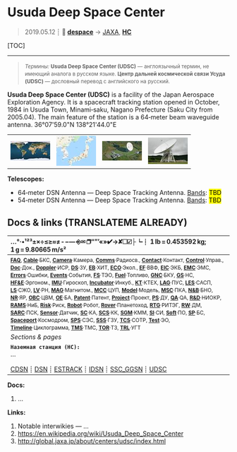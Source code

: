# Usuda Deep Space Center
> 2019.05.12 ┊ **🚀 [despace](index.md)** → [JAXA](03_jaxa.md), **[НС](scs.md)**

[TOC]

---

> <small>*Термины:* **Usuda Deep Space Center (UDSC)** — англоязычный термин, не имеющий аналога в русском языке. **Центр дальней космической связи Усуда (UDSC)** — дословный перевод с английского на русский.</small>

**Usuda Deep Space Center (UDSC)** is a facility of the Japan Aerospace Exploration Agency. It is a spacecraft tracking station opened in October, 1984 in Usuda Town, Minami‑saku, Nagano Prefecture (Saku City from 2005.04). The main feature of the station is a 64‑meter beam waveguide antenna. 36°07'59.0"N 138°21'44.0"E

|||||
|:--|:--|:--|:--|
| [![](f/gs/udsc_pic1_thumb.jpg)](f/gs/udsc_pic1.png) | [![](f/gs/udsc_pic2_thumb.jpg)](f/gs/udsc_pic2.png) | [![](f/gs/udsc_pic3_thumb.jpg)](f/gs/udsc_pic3.jpg) | [![](f/gs/udsc_pic4_thumb.jpg)](f/gs/udsc_pic4.jpg) |

**Telescopes:**

   - 64‑meter DSN Antenna — Deep Space Tracking Antenna. [Bands](rf.md): <mark>TBD</mark>
   - 54‑meter DSN Antenna — Deep Space Tracking Antenna. [Bands](rf.md): <mark>TBD</mark>



<p style="page-break-after:always"> </p>

## Docs & links (TRANSLATEME ALREADY)
|…°·•¹²³±×÷≤≥≈≠ ‑ −— ⎆✉ ❐“”’«»✔→✘☐☑├┕┆ 1 lb = 0.453592 kg; 1 g = 9.80665 m/s²|
|:--|
|<small>**[FAQ](faq.md)**, **[Cable](cable.md)**·БКС, **[Camera](camera.md)**·Камера, **[Comms](comms.md)**·Радиосв., **[Contact](contact.md)**·Контакт, **[Control](control.md)**·Управ., **[Doc](doc.md)**·Док., **[Doppler](doppler.md)**·ИСР, **[DS](ds.md)**·ЗУ, **[EB](eb.md)**·ХИТ, **[ECO](ecology.md)**·Экол., **[EF](ef.md)**·ВВФ, **[ElC](elc.md)**·ЭКБ, **[EMC](emc.md)**·ЭМС, **[Errors](error.md)**·Ошибки, **[Events](event.md)**·События, **[FS](fs.md)**·ТЭО, **[Fuel](fuel.md)**·Топливо, **[GNC](gnc.md)**·БКУ, **[GS](scs.md)**·НС, **[HF&E](hfe.md)**·Эргоном., **[IMU](imu.md)**·Гироскоп, **[Incubator](incubator.md)**·Инкуб., **[KT](kt.md)**·КТЕХ, **[LAG](lag.md)**·ПУC, **[LES](les.md)**·САСП, **[LS](ls.md)**·СЖО, **[LV](lv.md)**·РН, **[MAG](mag.md)**·Магнитом., **[MCC](mcc.md)**·ЦУП, **[Model](model.md)**·Модель, **[MSC](sc.md)**·ПКА, **[N&B](nnb.md)**·БНО, **[NR](nr.md)**·ЯР, **[OBC](obc.md)**·ЦВМ, **[OE](oe.md)**·БА, **[Patent](патент.md)**·Патент, **[Project](project.md)**·Проект, **[PS](ps.md)**·ДУ, **[QA](quality.md)**·QA, **[R&D](rnd.md)**·НИОКР, **[RAMS](rams.md)**·НиБ, **[Risk](risk.md)**·Риск, **[Robot](robotics.md)**·Робот, **[Rover](rover.md)**·Планетоход, **[RTG](rtg.md)**·РИТЭГ, **[RW](rw.md)**·ДМ, **[SARC](sarc.md)**·ПСК, **[Sensor](sensor.md)**·Датчик, **[SC](sc.md)**·КА, **[SCS](scs.md)**·КК, **[SGM](sgm.md)**·КММ, **[SI](si.md)**·СИ, **[Soft](soft.md)**·ПО, **[SP](sp.md)**·БС, **[Spaceport](spaceport.md)**·Космодром, **[SPS](sps.md)**·СЭС, **[SSS](sss.md)**·ГЗУ, **[TCS](tcs.md)**·СОТР, **[Test](test.md)**·ЭО, **[Timeline](timeline.md)**·Циклограмма, **[TMS](tms.md)**·ТМС, **[TOR](tor.md)**·ТЗ, **[TRL](trl.md)**·УГТ</small>|
|*Sections & pages*|
|**`Наземная станция (НС):`**<br> … <br><br> [CDSN](cdsn.md) ┊ [DSN](dsn.md) ┊ [ESTRACK](estrack.md) ┊ [IDSN](idsn.md) ┊ [SSC_GGSN](ssc_ggsn.md) ┊ [UDSC](udsc.md) |

**Docs:**

   1. …

**Links:**

   1. Notable interwikies — …
   1. <https://en.wikipedia.org/wiki/Usuda_Deep_Space_Center>
   1. <http://global.jaxa.jp/about/centers/udsc/index.html>

